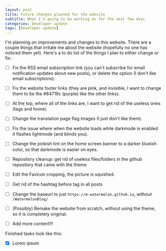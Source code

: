 ```yaml
---
layout: post
title: Future changes planned for the website
subtitle: What I'm going to be working on for the next few days
categories: Developer update
tags: [Developer update]
---
```

  I'm planning on improvements and changes to this website. There are a couple things that irritate me about the website (hopefully no one has noticed them yet).
  Here's a to do list of the things I plan to either change or fix:
  - [ ] Fix the RSS email subscription link (you can't subscribe for email notification updates about new posts), or delete the option (I don't like email subscriptions).
  - [ ] Fix the website footer links (they are pink, and invisible, I want to change them to be the #84719c (purple) like the other links).
  - [ ] At the top, where all of the links are, I want to get rid of the useless ones (tags and home).
  - [ ] Change the translation page flag images (I just don't like them).
  - [ ] Fix the issue where when the website loads while darkmode is enabled it flashes lightmode (and blinds you).
  - [ ] Change the pinkish tint on the home screen banner to a darker blueish color, so that darkmode is easier on eyes.
  - [ ] Repository cleanup: get rid of useless files/folders in the github repository that came with the theme
  - [ ] Edit the Favicon cropping, the picture is squished.
  - [ ] Get rid of the hashtag before tag in all posts
  - [ ] Change the baseurl to just `https://m-watermelon.github.io`, without `/WatermelonBlog/`
  - [ ] (Possibly) Remake the website from scratch, without using the theme, so it is completely original.
  - [ ] Add more content!!!
  
  
  Finished tasks look like this:
  - [X] Lorem ipsum 

